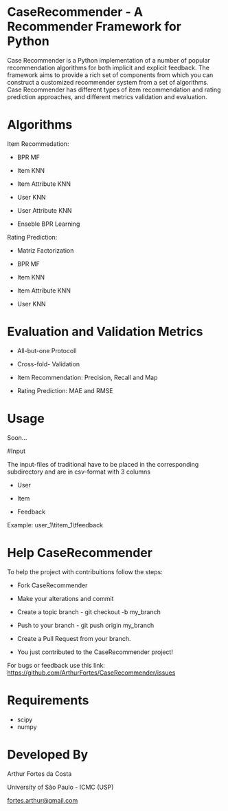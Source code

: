 # CaseRecommender - A Recommender Framework for Python
Case Recommender is a Python implementation of a number of popular recommendation algorithms for both implicit and explicit feedback.  The framework aims to provide a rich set of components from which you can construct a customized recommender system from a set of algorithms. Case Recommender has different types of item recommendation and rating prediction approaches, and different metrics validation and evaluation.

# Algorithms
Item Recommedation:

- BPR MF

- Item KNN

- Item Attribute KNN

- User KNN

- User Attribute KNN

- Enseble BPR Learning

Rating Prediction:

- Matriz Factorization 

- BPR MF

- Item KNN

- Item Attribute KNN

- User KNN

# Evaluation and Validation Metrics

- All-but-one Protocoll

- Cross-fold- Validation

- Item Recommendation: Precision, Recall and Map

- Rating Prediction: MAE and RMSE


# Usage
Soon...

#Input

The input-files of traditional have to be placed in the corresponding subdirectory and are in csv-format with 3 columns 

- User

- Item

- Feedback

Example: user_1\titem_1\tfeedback

# Help CaseRecommender
To help the project with contribuitions follow the steps:

- Fork CaseRecommender

- Make your alterations and commit

- Create a topic branch - git checkout -b my_branch

- Push to your branch - git push origin my_branch

- Create a Pull Request from your branch.

- You just contributed to the CaseRecommender project!

For bugs or feedback use this link: https://github.com/ArthurFortes/CaseRecommender/issues

# Requirements 

- scipy
- numpy 

# Developed By

Arthur Fortes da Costa

University of São Paulo - ICMC (USP)

fortes.arthur@gmail.com
